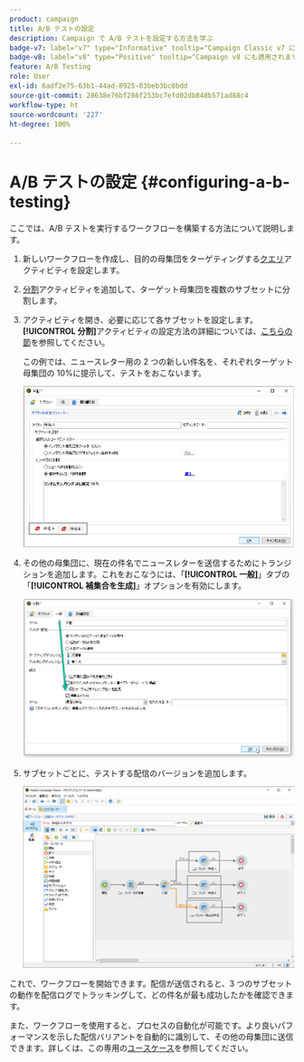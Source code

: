 ```yaml
---
product: campaign
title: A/B テストの設定
description: Campaign で A/B テストを設定する方法を学ぶ
badge-v7: label="v7" type="Informative" tooltip="Campaign Classic v7 に適用されます"
badge-v8: label="v8" type="Positive" tooltip="Campaign v8 にも適用されます"
feature: A/B Testing
role: User
exl-id: 6adf2e75-63b1-44ad-8925-03beb3bc0bdd
source-git-commit: 28638e76bf286f253bc7efd02db848b571ad88c4
workflow-type: ht
source-wordcount: '227'
ht-degree: 100%

---
```


# A/B テストの設定 {#configuring-a-b-testing}

ここでは、A/B テストを実行するワークフローを構築する方法について説明します。

1. 新しいワークフローを作成し、目的の母集団をターゲティングする[クエリ](../../workflow/using/query.md)アクティビティを設定します。

1. [分割](../../workflow/using/split.md)アクティビティを追加して、ターゲット母集団を複数のサブセットに分割します。

1. アクティビティを開き、必要に応じて各サブセットを設定します。**[!UICONTROL 分割]**&#x200B;アクティビティの設定方法の詳細については、[こちらの節](../../workflow/using/split.md)を参照してください。

   この例では、ニュースレター用の 2 つの新しい件名を、それぞれターゲット母集団の 10%に提示して、テストをおこないます。

   ![](assets/ab-testing-split.png)

1. その他の母集団に、現在の件名でニュースレターを送信するためにトランジションを追加します。これをおこなうには、「**[!UICONTROL 一般]**」タブの「**[!UICONTROL 補集合を生成]**」オプションを有効にします。

   ![](assets/ab-testing-complement.png)

1. サブセットごとに、テストする配信のバージョンを追加します。

   ![](assets/ab-testing-delivery.png)

これで、ワークフローを開始できます。配信が送信されると、3 つのサブセットの動作を配信ログでトラッキングして、どの件名が最も成功したかを確認できます。

また、ワークフローを使用すると、プロセスの自動化が可能です。より良いパフォーマンスを示した配信バリアントを自動的に識別して、その他の母集団に送信できます。詳しくは、この専用の[ユースケース](a-b-testing-use-case.md)を参照してください。
